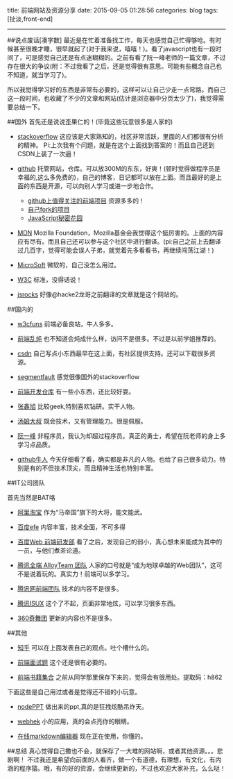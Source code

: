 title: 前端网站及资源分享
date: 2015-09-05 01:28:56
categories: blog
tags: [扯淡,front-end]

---
##说点废话[凑字数]
最近是在忙着准备找工作，每天也感觉自己忙得够呛。有时候甚至很晚才睡，很早就起了(对于我来说，嘻嘻！)。看了javascript也有一段时间了，可是感觉自己还是有点迷糊糊的。之前有看了阮一峰老师的一篇文章，不过存在很大的争议(附：不过我看了之后，还是觉得很有意思。可能有些概念自己也不知道，就当学习了)。

所以我觉得学习好的东西是非常有必要的，这样可以让自己少走一点弯路。而自己这一段时间，也收藏了不少的文章和网站(估计是浏览器中分页太少了)，我觉得需要总结一下。

##国外
首先还是说说歪果仁的！(毕竟这些玩意很多是人家的)

* [stackoverflow](http://stackoverflow.com/)
这应该是大家熟知的，社区非常活跃，里面的人们都很有分析的精神。
Pi:上次我有个问题，就是在这个上面找到答案的！而且自己还到CSDN上装了一次逼！

<!-- more -->

* [github](http://github.com/)
托管网站，仓库。可以放300M的东东，好爽！(顿时觉得做程序员是幸福的,这么多免费的)，自己的博客，日记都可以放在上面。而且最好的是上面的东西是开源，可以向别人学习或进一步地合作。
    * [github上值得关注的前端项目](http://segmentfault.com/a/1190000002804472)
	资源多多的！
	* [自己fork的项目](https://github.com/wangxizhu)
	* [JavaScript秘密花园](http://bonsaiden.github.io/JavaScript-Garden/zh/)

* [MDN](https://developer.mozilla.org/zh-CN/docs/Web/JavaScript)
 Mozilla Foundation，Mozilla基金会我觉得这个挺厉害的。上面的内容应有尽有。而且自己还可以参与这个社区中进行翻译。(pi:自己之前上去翻译过几百字，觉得可能会误人子弟，就觉着先多看看书，再继续闯荡江湖！)

* [MicroSoft](https://msdn.microsoft.com/zh-cn/library/)
微软的，自己没怎么用过。

* [W3C](http://www.w3.org/TR/)
 标准，没得话说！

* [jsrocks](http://jsrocks.org/)
 好像@hacke2龙哥之前翻译的文章就是这个网站的。


##国内的
* [w3cfuns](http://www.w3cfuns.com/)
前端必备良站，牛人多多。

* [前端乱炖](http://www.html-js.com/)
也不知道会炖成什么样，访问不是很多。不过是以前学姐推荐的。

* [csdn](http://www.csdn.net/)
自己写点小东西最早在这上面，有社区提供支持。还可以下载很多资源。

* [segmentfault](http://segmentfault.com/)
感觉很像国外的stackoverflow


* [前端开发仓库](http://code.ciaoca.com/)
有一些小东西，还比较好耍。


* [张鑫旭](http://www.zhangxinxu.com/)
比较geek,特别喜欢钻研。实干人物。

* [汤姆大叔](http://www.cnblogs.com/TomXu/)
既会技术，又有管理能力。很是佩服。

* [阮一峰](ruanyifeng.com)
非程序员，我认为却超过程序员。真正的勇士，希望在阮老师的身上多学习点品质。

* [github牛人](http://code.csdn.net/news/2821086)
今天仔细看了看，确实都是非凡的人物。也给了自己很多动力。特别是有的不但技术顶尖，而且精神生活也特别丰富。

##IT公司团队

首先当然是BAT咯

* [阿里淘宝](http://ued.taobao.org/)
作为“马帝国”旗下的大将，能文能武。

* [百度efe](http://efe.baidu.com/)
内容丰富，技术全面，不可多得

* [百度Web 前端研发部](http://fex.baidu.com/)
看了之后，发现自己的弱小，真心想未来能成为其中的一员，与他们煮茶论道。

* [腾讯全端 AlloyTeam 团队](http://www.alloyteam.com/)
人家的口号就是“成为地球卓越的Web团队”，这可不是说着玩的。真实力！前端可以多学习。

* [腾讯网前端团队](http://qqfe.org/)
技术的内容不是很多。

* [腾讯ISUX](http://isux.tencent.com/)
这个了不起，页面非常地炫，可以学习很多东西。

* [360奇舞团](http://www.75team.com/)
更新的内容也不是很多。

##其他
* [知乎](http://www.zhihu.com/)
可以在上面发表自己的观点。吐个槽什么的。

* [前端面试题](https://github.com/h5bp/Front-end-Developer-Interview-Questions)
这个还是很有必要的。

* [前端书籍集合](http://pan.baidu.com/s/1jGhGikY)
之前从同学那里保存下来的，觉得会有很用处。提取码：h862


下面这些是自己用过或者是觉得还不错的小玩意。

* [nodePPT](http://www.tuicool.com/articles/buaQjy)
做出来的ppt,真的是狂拽炫酷吊炸天。

* [webhek](http://www.webhek.com/css-preprocessor)
小的应用，真的会点亮你的眼睛。

* [在线markdown编辑器](http://mahua.jser.me/)
现在正在使用，你懂的。

##总结
真心觉得自己撒也不会，就保存了一大堆的网站啊，或者其他资源。。。悲剧啊！
不过我还是希望向前面的人看齐，做一个有道德，有理想，有文化，有内涵的程序猿。哦，有的好的资源，会继续更新的，不过也欢迎大家补充，么么哒！